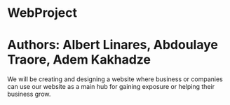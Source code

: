 # WebProject
# Authors: Albert Linares, Abdoulaye Traore, Adem Kakhadze

We will be creating and designing a website where business or companies 
can use our website as a main hub for gaining exposure or helping their
business grow.
